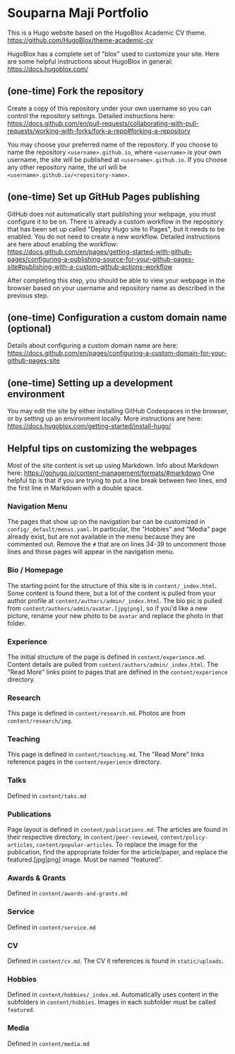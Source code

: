 # Souparna Maji Portfolio

This is a Hugo website based on the HugoBlox Academic CV theme.
https://github.com/HugoBlox/theme-academic-cv

HugoBlox has a complete set of "blox" used to customize your site. Here are some helpful instructions about HugoBlox in general:
https://docs.hugoblox.com/

## (one-time) Fork the repository
Create a copy of this repository under your own username so you can control the repository settings. Detailed instructions here:
https://docs.github.com/en/pull-requests/collaborating-with-pull-requests/working-with-forks/fork-a-repo#forking-a-repository

You may choose your preferred name of the repository.  If you choose to name the repository `<username>.github.io`, where
`<username>` is your own username, the site will be published at `<username>.github.io`. If you choose any other repository name,
the url will be `<username>.github.io/<repository-name>`.

## (one-time) Set up GitHub Pages publishing
GitHub does not automatically start publishing your webpage, you must configure it to be on. There is already a custom
workflow in the repository that has been set up called "Deploy Hugo site to Pages", but it needs to be enabled. You do not
need to create a new workflow. Detailed instructions are here about enabling the workflow:
https://docs.github.com/en/pages/getting-started-with-github-pages/configuring-a-publishing-source-for-your-github-pages-site#publishing-with-a-custom-github-actions-workflow

After completing this step, you should be able to view your webpage in the browser based on your username and repository name
as described in the previous step.

## (one-time) Configuration a custom domain name (optional)
Details about configuring a custom domain name are here: https://docs.github.com/en/pages/configuring-a-custom-domain-for-your-github-pages-site

## (one-time) Setting up a development environment
You may edit the site by either installing GitHub Codespaces in the browser, or by setting up an environment locally. More
instructions are here: https://docs.hugoblox.com/getting-started/install-hugo/

## Helpful tips on customizing the webpages
Most of the site content is set up using Markdown. Info about Markdown here: https://gohugo.io/content-management/formats/#markdown
One helpful tip is that if you are trying to put a line break between two lines, end the first line in Markdown with a double space.
### Navigation Menu
The pages that show up on the navigation bar can be customized in `config/_default/menus.yaml`. In particular, the "Hobbies"
and "Media" page already exist, but are not available in the menu because they are commented out. Remove the `#` that are on
lines 34-39 to uncomment those lines and those pages will appear in the navigation menu.

### Bio / Homepage
The starting point for the structure of this site is in `content/_index.html`. Some content is found there, but a lot of
the content is pulled from your author profile at `content/authors/admin/_index.html`.  The bio pic is pulled from
`content/authors/admin/avatar.[jpg|png]`, so if you'd like a new picture, rename your new photo to be `avatar` and replace
the photo in that folder.

### Experience
The initial structure of the page is defined in `content/experience.md`. Content details are pulled from `content/authors/admin/_index.html`.
The "Read More" links point to pages that are defined in the `content/experience` directory.

### Research
This page is defined in `content/research.md`. Photos are from `content/research/img`.

### Teaching
This page is defined in `content/teaching.md`. The "Read More" links reference pages in the `content/experience` directory.

### Talks
Defined in `content/taks.md`

### Publications
Page layout is defined in `content/publications.md`. The articles are found in their respective directory, in
`content/peer-reviewed`, `content/policy-articles`, `content/popular-articles`. To replace the image for the publication,
find the appropriate folder for the article/paper, and replace the featured.[jpg|png] image. Must be named "featured".

### Awards & Grants
Defined in `content/awards-and-grants.md`

### Service
Defined in `content/service.md`

### CV
Defined in `content/cv.md`.  The CV it references is found in `static/uploads`.

### Hobbies
Defined in `content/hobbies/_index.md`. Automatically uses content in the subfolders in `content/hobbies`. Images in each
subfolder must be called `featured`.

### Media
Defined in `content/media.md`
